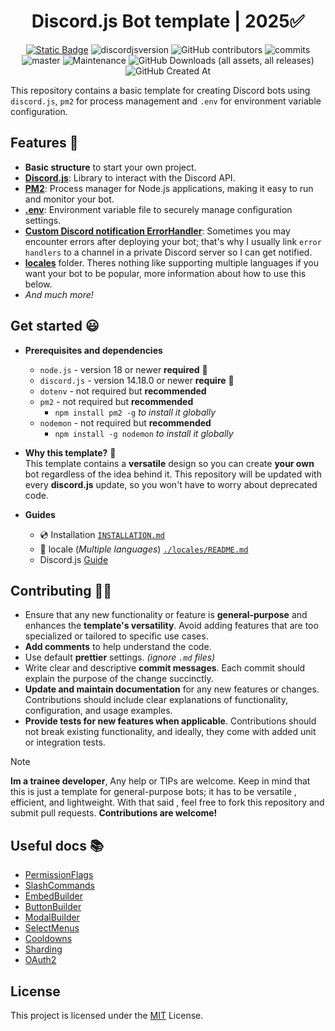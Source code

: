 <div style="text-align:center" align="center">

# Discord.js Bot template | 2025✅

<a href="https://discordjs.guide/" target="_blank">![Static Badge](https://img.shields.io/badge/DiscordJS-guide-379C6F)</a>
![discordjsversion](https://img.shields.io/badge/discord.js-^14.18.0-5865f2)
![GitHub contributors](https://img.shields.io/github/contributors/miguelmikkey/discordjs-bot-template?color=blue)
![commits](https://badgen.net/github/commits/miguelmikkey/discordjs-bot-template/)
![master](https://img.shields.io/github/last-commit/miguelmikkey/discordjs-bot-template/main)
![Maintenance](https://img.shields.io/maintenance/yes/2025)
![GitHub Downloads (all assets, all releases)](https://img.shields.io/github/downloads/miguelmikkey/discordjs-bot-template/total)
![GitHub Created At](https://img.shields.io/github/created-at/miguelmikkey/discordjs-bot-template)

</div>

<!-- > [!CAUTION]
> **THIS REPOSITORY IS NOT FINISHED YET AND MAY CONTAIN ERRORS OR MISSING INFORMATION**, once the first version is available, it will be published as a `release`. -->

This repository contains a basic template for creating Discord bots using `discord.js`, `pm2` for process management and `.env` for environment variable configuration.

## Features 🎨

- **Basic structure** to start your own project.
- [**Discord.js**](https://discord.js.org/): Library to interact with the Discord API.
- [**PM2**](https://pm2.keymetrics.io/): Process manager for Node.js applications, making it easy to run and monitor your bot.
- [**.env**](https://www.npmjs.com/package/dotenv): Environment variable file to securely manage configuration settings.
- [**Custom Discord notification ErrorHandler**](#errorhandler-example-i-find-this-very-useful-for-production): Sometimes you may encounter errors after deploying your bot; that's why I usually link `error handlers` to a channel in a private Discord server so I can get notified.<br>
- [**locales**](https://github.com/miguelmikkey/discordjs-bot-template/tree/main/locales/README.md) folder. Theres nothing like supporting multiple languages if you want your bot to be popular, more information about how to use this below.
- *And much more!*

## Get started 😃
- **Prerequisites and dependencies**<br>
    - `node.js` - version 18 or newer **required** 🚨
    - `discord.js` - version 14.18.0 or newer **require** 🚨
    - `dotenv` - not required but **recommended**
    - `pm2` - not required but **recommended**
        - `npm install pm2 -g` *to install it globally*
    - `nodemon` - not required but **recommended**
        - `npm install -g nodemon` *to install it globally*

- **Why this template?** 🤔<br>
This template contains a **versatile** design so you can create **your own** bot regardless of the idea behind it. This repository will be updated with every **discord.js** update, so you won't have to worry about deprecated code.

- **Guides**
    - 💿 Installation [`INSTALLATION.md`](https://github.com/miguelmikkey/discordjs-bot-template/blob/main/INSTALLATION.md)
    - 📃 locale (*Multiple languages*) [`./locales/README.md`](https://github.com/miguelmikkey/discordjs-bot-template/tree/main/locales/README.md)
    - Discord.js [Guide](https://discordjs.guide/#before-you-begin)

## Contributing 💁‍♂️

- Ensure that any new functionality or feature is **general-purpose** and enhances the **template's versatility**. Avoid adding features that are too specialized or tailored to specific use cases.
- **Add comments** to help understand the code.
- Use default **prettier** settings. *(ignore `.md` files)*
- Write clear and descriptive **commit messages**. Each commit should explain the purpose of the change succinctly.
- **Update and maintain documentation** for any new features or changes. Contributions should include clear explanations of functionality, configuration, and usage examples.
- **Provide tests for new features when applicable**. Contributions should not break existing functionality, and ideally, they come with added unit or integration tests.

> [!NOTE]
> **Im a trainee developer**, Any help or TIPs are welcome. Keep in mind that this is just a template for general-purpose bots; it has to be versatile , efficient, and lightweight. With that said , feel free to fork this repository and submit pull requests. **Contributions are welcome!**

## Useful docs 📚
- [PermissionFlags](https://discord-api-types.dev/api/discord-api-types-v10#PermissionFlagsBits)
- [SlashCommands](https://discordjs.guide/slash-commands/response-methods.html)
- [EmbedBuilder](https://discordjs.guide/popular-topics/embeds.html)
- [ButtonBuilder](https://discordjs.guide/message-components/buttons.html)
- [ModalBuilder](https://discordjs.guide/interactions/modals.html#building-and-responding-with-modals)
- [SelectMenus](https://discordjs.guide/message-components/select-menus.html#building-string-select-menus)
- [Cooldowns](https://discordjs.guide/additional-features/cooldowns.html#resulting-code)
- [Sharding](https://discordjs.guide/sharding/#when-to-shard)
- [OAuth2](https://discordjs.guide/oauth2/#a-quick-example)
## License

This project is licensed under the [MIT](https://github.com/miguelmikkey/discord-bot-template/blob/main/LICENSE) License.
